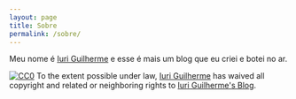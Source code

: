 ```yaml
---
layout: page
title: Sobre
permalink: /sobre/
---
```


Meu nome é [Iuri Guilherme][site] e esse é mais um blog 
que eu criei e botei no ar.  

[![CC0](https://licensebuttons.net/p/zero/1.0/88x31.png "CC0")](http://creativecommons.org/publicdomain/zero/1.0/)
To the extent possible under law, 
[Iuri Guilherme][site] has waived all copyright 
and related or neighboring rights to 
[Iuri Guilherme's Blog][blog].  

[site]: https://iuri.neocities.org/
[blog]: https://iuriguilherme.github.io
